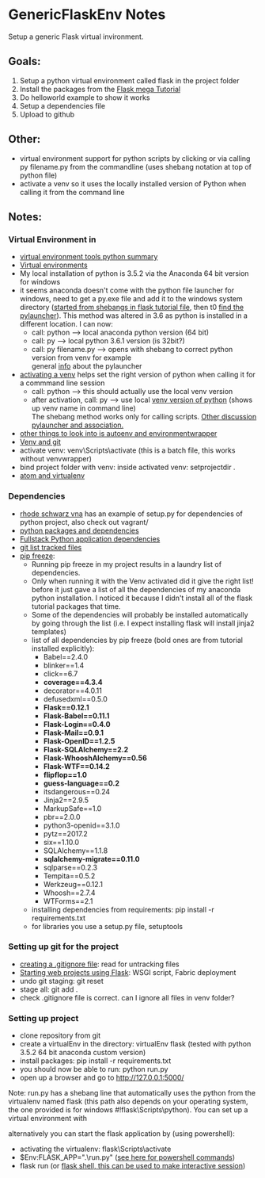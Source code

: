 # GenericFlaskEnv Notes

Setup a generic Flask virtual invironment.

## Goals:
1. Setup a python virtual environment called flask in the project folder
2. Install the packages from the [Flask mega Tutorial][flaskMegaTutorial]
3. Do helloworld example to show it works
4. Setup a dependencies file
5. Upload to github

## Other:
* virtual environment support for python scripts by clicking or via calling
py filename.py from the commandline (uses shebang notation at top of python file)
* activate a venv so it uses the locally installed version of Python when calling it from the command line


## Notes:
### Virtual Environment in 
* [virtual environment tools python summary][venvToolsSummary]
* [Virtual environments][theHitchhikersGuidetoPython]
* My local installation of python is 3.5.2 via the Anaconda 64 bit version for windows
* it seems anaconda doesn't come with the python file launcher for windows, need to get 
a py.exe file and add it to the windows system directory ([started from shebangs in flask tutorial file][shebangsSO], 
then t0 [find the pylauncher][pylauncherWinSO]). This method was altered in 3.6 as python
is installed in a different location. I can now:
    - call: python --> local anaconda python version (64 bit)
    - call: py --> local python 3.6.1 version (is 32bit?)
    - call: py filename.py --> opens with shebang to correct python version from venv for example  
    general [info][pyLauncherInfo] about the pylauncher     
* [activating a venv][soVenvActivate] helps set the right version of python when calling it for a commmand line session
    - call: python --> this should actually use the local venv version
    - after activation, call: py --> use local [venv version of python][soVenvActivate2] (shows up venv name in command line)  
    The shebang method works only for calling scripts. [Other discussion pylauncher and association.][soVenvAss]
* [other things to look into is autoenv and environmentwrapper][autoEnvWrapper]
* [Venv and git][vEnvGit]
* activate venv: venv\Scripts\activate (this is a batch file, this works without venvwrapper)
* bind project folder with venv: inside activated venv: setprojectdir .
* [atom and virtualenv][virtualenvAtom]

### Dependencies
* [rhode schwarz vna][rsVna] has an example of setup.py for dependencies of python project, also check out vagrant/
* [python packages and dependencies][pyPackDep]
* [Fullstack Python application dependencies][fsPyAppDep]
* [git list tracked files][gitTracked]
* [pip freeze][pipFreeze]: 
    - Running pip freeze in my project results in a laundry list of dependencies. 
    - Only when running it with the Venv activated did it give the right list! before it just
    gave a list of all the dependencies of my anaconda python installation. I noticed
    it because I didn't install all of the flask tutorial packages that time.
    - Some of the dependencies will probably be installed automatically by going through
    the list (i.e. I expect installing flask will install jinja2 templates)
    - list of all dependencies by pip freeze (bold ones are from tutorial installed explicitly):
        * Babel==2.4.0
        * blinker==1.4
        * click==6.7
        * **coverage==4.3.4**
        * decorator==4.0.11
        * defusedxml==0.5.0
        * **Flask==0.12.1**
        * **Flask-Babel==0.11.1**
        * **Flask-Login==0.4.0**
        * **Flask-Mail==0.9.1**
        * **Flask-OpenID==1.2.5**
        * **Flask-SQLAlchemy==2.2**
        * **Flask-WhooshAlchemy==0.56**
        * **Flask-WTF==0.14.2**
        * **flipflop==1.0**
        * **guess-language==0.2**
        * itsdangerous==0.24
        * Jinja2==2.9.5
        * MarkupSafe==1.0
        * pbr==2.0.0
        * python3-openid==3.1.0
        * pytz==2017.2
        * six==1.10.0
        * SQLAlchemy==1.1.8
        * **sqlalchemy-migrate==0.11.0**
        * sqlparse==0.2.3
        * Tempita==0.5.2
        * Werkzeug==0.12.1
        * Whoosh==2.7.4
        * WTForms==2.1
    - installing dependencies from requirements: pip install -r requirements.txt
    - for libraries you use a setup.py file, setuptools

### Setting up git for the project
* [creating a .gitignore file][gitIgnore]: read for untracking files
* [Starting web projects using Flask][enigmetaFlask]: WSGI script, Fabric deployment
* undo git staging: git reset
* stage all: git add .
* check .gitignore file is correct. can I ignore all files in venv folder?

### Setting up project
* clone repository from git
* create a virtualEnv in the directory: virtualEnv flask (tested with python 3.5.2 64 bit anaconda custom version)
* install packages: pip install -r requirements.txt
* you should now be able to run: python run.py 
* open up a browser and go to http://127.0.0.1:5000/

Note: run.py has a shebang line that automatically uses the python from the virtualenv
named flask (this path also depends on your operating system, the one provided is for
windows #!flask\Scripts\python).
You can set up a virtual environment with 

alternatively you can start the flask application by (using powershell):
* activating the virtualenv: flask\Scripts\activate
* $Env:FLASK_APP=".\run.py" ([see here for powershell commands][powershellCommands])
* flask run (or [flask shell, this can be used to make interactive session][flaskShell])



[flaskMegaTutorial]: https://blog.miguelgrinberg.com/post/the-flask-mega-tutorial-part-i-hello-world
[theHitchhikersGuidetoPython]: http://python-guide-pt-br.readthedocs.io/en/latest/dev/virtualenvs/
[shebangsSO]: http://stackoverflow.com/questions/7574453/shebang-notation-python-scripts-on-windows-and-linux
[pylauncherWinSO]: http://stackoverflow.com/questions/30794342/python-windows-where-is-the-python-launcher
[pyLauncherInfo]: https://www.python.org/dev/peps/pep-0486/
[rsVna]: https://github.com/Terrabits/rohdeschwarz
[pyPackDep]: http://python-packaging.readthedocs.io/en/latest/dependencies.html
[fsPyAppDep]: https://www.fullstackpython.com/application-dependencies.html
[pipFreeze]: https://pip.pypa.io/en/stable/reference/pip_freeze/
[soVenvAss]: http://stackoverflow.com/questions/4879624/why-doesnt-virtualenv-on-windows-associate-py-pyw-pyo-pyc-files-with-virtua
[soVenvActivate]: http://stackoverflow.com/questions/4037939/powershell-says-execution-of-scripts-is-disabled-on-this-system
[soVenvActivate2]: http://stackoverflow.com/questions/14604699/how-to-activate-virtualenv
[gitIgnore]: https://help.github.com/articles/ignoring-files/
[enigmetaFlask]: http://www.enigmeta.com/blog/starting-flask/
[autoEnvWrapper]: http://timmyreilly.azurewebsites.net/python-pip-virtualenv-installation-on-windows/
[vEnvGit]: http://stackoverflow.com/questions/6590688/is-it-bad-to-have-my-virtualenv-directory-inside-my-git-repository
[gitTracked]: http://stackoverflow.com/questions/15606955/how-can-i-make-git-show-a-list-of-the-files-that-are-being-tracked
[venvToolsSummary]: http://stackoverflow.com/questions/41573587/what-is-the-difference-between-venv-pyvenv-pyenv-virtualenv-virtualenvwrappe
[flaskShell]: http://flask.pocoo.org/docs/0.12/cli/
[powershellCommands]: https://technet.microsoft.com/en-us/library/ff730964.
[virtualenvAtom]: https://atom.io/packages/virtualenv